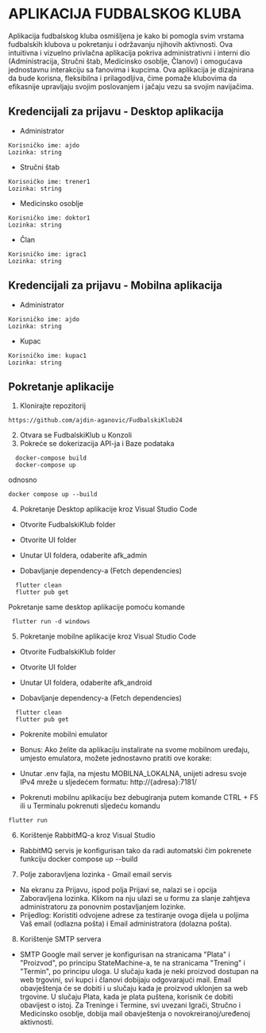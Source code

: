 # APLIKACIJA FUDBALSKOG KLUBA
Aplikacija fudbalskog kluba osmišljena je kako bi pomogla svim vrstama fudbalskih klubova u pokretanju i održavanju njihovih aktivnosti. Ova intuitivna i vizuelno privlačna aplikacija pokriva administrativni i interni dio (Administracija, Stručni štab, Medicinsko osoblje, Članovi) i omogućava jednostavnu interakciju sa fanovima i kupcima. Ova aplikacija je dizajnirana da bude korisna, fleksibilna i prilagodljiva, čime pomaže klubovima da efikasnije upravljaju svojim poslovanjem i jačaju vezu sa svojim navijačima.

## Kredencijali za prijavu - Desktop aplikacija
- Administrator
```
Korisničko ime: ajdo
Lozinka: string
```
- Stručni štab
```
Korisničko ime: trener1
Lozinka: string
```
- Medicinsko osoblje
```
Korisničko ime: doktor1
Lozinka: string
```
- Član
```
Korisničko ime: igrac1
Lozinka: string
```
## Kredencijali za prijavu - Mobilna aplikacija
- Administrator
```
Korisničko ime: ajdo
Lozinka: string
```
- Kupac
```
Korisničko ime: kupac1
Lozinka: string
```

## Pokretanje aplikacije
1. Klonirajte repozitorij
```
https://github.com/ajdin-aganovic/FudbalskiKlub24
```
2. Otvara se FudbalskiKlub u Konzoli
3. Pokreće se dokerizacija API-ja i Baze podataka
```
  docker-compose build
  docker-compose up
```
odnosno
```
docker compose up --build
```
4. Pokretanje Desktop aplikacije kroz Visual Studio Code

- Otvorite FudbalskiKlub folder

- Otvorite UI folder

- Unutar UI foldera, odaberite afk_admin

- Dobavljanje dependency-a (Fetch dependencies)
```
  flutter clean
  flutter pub get
```
 Pokretanje same desktop aplikacije pomoću komande 
```
 flutter run -d windows
```
 
5. Pokretanje mobilne aplikacije kroz Visual Studio Code

- Otvorite FudbalskiKlub folder

- Otvorite UI folder
  
- Unutar UI foldera, odaberite afk_android
 
- Dobavljanje dependency-a (Fetch dependencies)
```
  flutter clean
  flutter pub get
```
- Pokrenite mobilni emulator
- Bonus: Ako želite da aplikaciju instalirate na svome mobilnom uređaju, umjesto emulatora, možete jednostavno pratiti ove korake:
-  Unutar .env fajla, na mjestu MOBILNA_LOKALNA, unijeti adresu svoje IPv4 mreže u sljedećem formatu: http://{adresa}:7181/

- Pokrenuti mobilnu aplikaciju bez debugiranja putem komande CTRL + F5 ili u Terminalu pokrenuti sljedeću komandu
```
flutter run
```

6. Korištenje RabbitMQ-a kroz Visual Studio
- RabbitMQ servis je konfigurisan tako da radi automatski čim pokrenete funkciju docker compose up --build

7. Polje zaboravljena lozinka - Gmail email servis
- Na ekranu za Prijavu, ispod polja Prijavi se, nalazi se i opcija Zaboravljena lozinka. Klikom na nju ulazi se u formu za slanje zahtjeva administratoru za ponovnim postavljanjem lozinke.
- Prijedlog: Koristiti odvojene adrese za testiranje ovoga dijela u poljima Vaš email (odlazna pošta) i Email administratora (dolazna pošta).

8. Korištenje SMTP servera
- SMTP Google mail server je konfigurisan na stranicama "Plata" i "Proizvod", po principu StateMachine-a, te na stranicama "Trening" i "Termin", po principu uloga. U slučaju kada je neki proizvod dostupan na web trgovini, svi kupci i članovi dobijaju odgovarajući mail. Email obavještenja će se dobiti i u slučaju kada je proizvod uklonjen sa web trgovine. U slučaju Plata, kada je plata puštena, korisnik će dobiti obavijest o istoj. Za Treninge i Termine, svi uvezani Igrači, Stručno i Medicinsko osoblje, dobija mail obavještenja o novokreiranoj/uređenoj aktivnosti.
